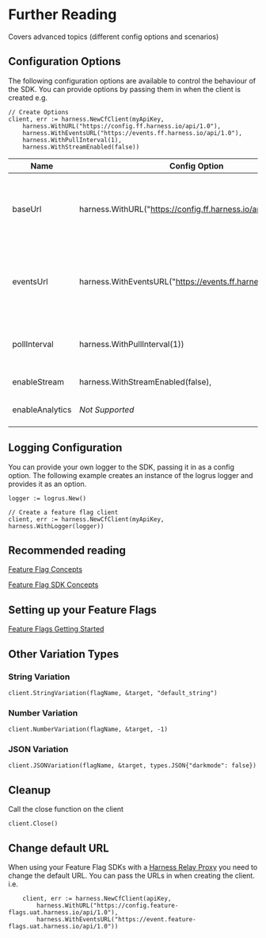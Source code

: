 # Further Reading

Covers advanced topics (different config options and scenarios)

## Configuration Options
The following configuration options are available to control the behaviour of the SDK.
You can provide options by passing them in when the client is created e.g.

```golang
// Create Options
client, err := harness.NewCfClient(myApiKey, 
	harness.WithURL("https://config.ff.harness.io/api/1.0"), 
	harness.WithEventsURL("https://events.ff.harness.io/api/1.0"), 
	harness.WithPullInterval(1),
	harness.WithStreamEnabled(false))

```

| Name            | Config Option                                                  | Description                                                                                                                                      | default                              |
|-----------------|----------------------------------------------------------------|--------------------------------------------------------------------------------------------------------------------------------------------------|--------------------------------------|
| baseUrl         | harness.WithURL("https://config.ff.harness.io/api/1.0")        | the URL used to fetch feature flag evaluations. You should change this when using the Feature Flag proxy to http://localhost:7000                | https://config.ff.harness.io/api/1.0 |
| eventsUrl       | harness.WithEventsURL("https://events.ff.harness.io/api/1.0"), | the URL used to post metrics data to the feature flag service. You should change this when using the Feature Flag proxy to http://localhost:7000 | https://events.ff.harness.io/api/1.0 |
| pollInterval    | harness.WithPullInterval(1))                                   | when running in stream mode, the interval in minutes that we poll for changes.                                                                   | 60                                   |
| enableStream    | harness.WithStreamEnabled(false),                              | Enable streaming mode.                                                                                                                           | true                                 |
| enableAnalytics | *Not Supported*                                                | Enable analytics.  Metrics data is posted every 60s                                                                                              | *Not Supported*                      |

## Logging Configuration
You can provide your own logger to the SDK, passing it in as a config option.
The following example creates an instance of the logrus logger and provides it as an option.


```golang
logger := logrus.New()

// Create a feature flag client
client, err := harness.NewCfClient(myApiKey, harness.WithLogger(logger))
```


## Recommended reading

[Feature Flag Concepts](https://ngdocs.harness.io/article/7n9433hkc0-cf-feature-flag-overview)

[Feature Flag SDK Concepts](https://ngdocs.harness.io/article/rvqprvbq8f-client-side-and-server-side-sdks)

## Setting up your Feature Flags

[Feature Flags Getting Started](https://ngdocs.harness.io/article/0a2u2ppp8s-getting-started-with-feature-flags)

## Other Variation Types

### String Variation
```golang
client.StringVariation(flagName, &target, "default_string")
```

### Number Variation
```golang
client.NumberVariation(flagName, &target, -1)
```

### JSON Variation
```golang
client.JSONVariation(flagName, &target, types.JSON{"darkmode": false})
```


## Cleanup
Call the close function on the client

```golang
client.Close()
```


## Change default URL

When using your Feature Flag SDKs with a [Harness Relay Proxy](https://ngdocs.harness.io/article/q0kvq8nd2o-relay-proxy) you need to change the default URL.
You can pass the URLs in when creating the client. i.e.

```golang
	client, err := harness.NewCfClient(apiKey,
		harness.WithURL("https://config.feature-flags.uat.harness.io/api/1.0"),
		harness.WithEventsURL("https://event.feature-flags.uat.harness.io/api/1.0"))
```